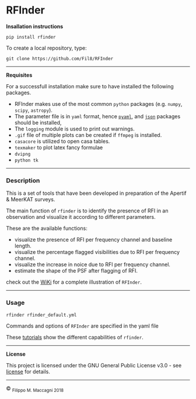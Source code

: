 # RFInder

**Insallation instructions**

```
pip install rfinder
```

To create a local repository, type:

```
git clone https://github.com/Fil8/RFInder
```

***

**Requisites**

For a successfull installation make sure to have installed the following packages.

- RFInder makes use of the most common `python` packages (e.g. `numpy`, `scipy`, `astropy`). 
- The parameter file is in `yaml` format, hence [`pyaml`](https://anaconda.org/anaconda/pyyaml), and [`json`](https://anaconda.org/conda-forge/json-c) packages should be installed,
- The `logging` module is used to print out warnings.
- `.gif` file of multiple plots can be created if `ffmpeg` is installed.
- `casacore` is utilized to open casa tables.
- `texmaker` to plot latex fancy formulae
- `dvipng`
- `python tk`



***
### Description

This is a set of tools that have been developed in preparation of the Apertif & MeerKAT surveys.

The main function of `rfinder` is to identify the presence of RFI in an observation and visualize it according to different parameters.

These are the available functions:

- visualize the presence of RFI per frequency channel and baseline length.
- visualize the percentage flagged visibilities due to RFI per frequency channel. 
- visualize the increase in noice due to RFI per frequency channel.
- estimate the shape of the PSF after flagging of RFI.

check out the [WiKi](https://github.com/Fil8/RFInder/wiki) for a complete illustration of `RFInder`.

***
### Usage

`rfinder rfinder_default.yml`

Commands and options of `RFInder` are specified in the yaml file

These [tutorials](https://github.com/Fil8/RFInder/tree/master/tutorials) show the different capabilities of `rfinder`.

***

**License**

This project is licensed under the GNU General Public License v3.0 - see [license](https://github.com/Fil8/RFInder/blob/master/LICENSE.md) for details.


 ***
 <p>&copy <sub> Filippo M. Maccagni 2018 </sub></p>

